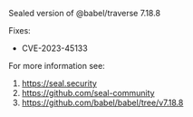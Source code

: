 Sealed version of @babel/traverse 7.18.8

Fixes:
- CVE-2023-45133

For more information see:
  1. https://seal.security
  2. https://github.com/seal-community
  3. https://github.com/babel/babel/tree/v7.18.8
